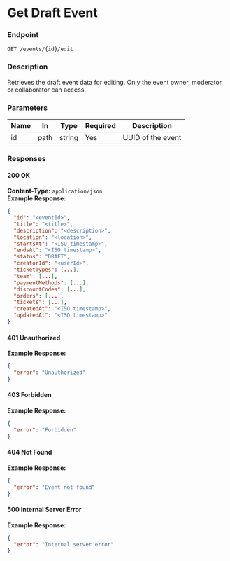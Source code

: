 # Get Draft Event

### Endpoint

`GET /events/{id}/edit`

### Description

Retrieves the draft event data for editing. Only the event owner, moderator, or collaborator can access.

### Parameters

| Name | In   | Type   | Required | Description       |
| ---- | ---- | ------ | -------- | ----------------- |
| id   | path | string | Yes      | UUID of the event |

### Responses

#### 200 OK

**Content-Type:** `application/json`  
**Example Response:**

```json
{
  "id": "<eventId>",
  "title": "<title>",
  "description": "<description>",
  "location": "<location>",
  "startsAt": "<ISO timestamp>",
  "endsAt": "<ISO timestamp>",
  "status": "DRAFT",
  "creatorId": "<userId>",
  "ticketTypes": [...],
  "team": [...],
  "paymentMethods": [...],
  "discountCodes": [...],
  "orders": [...],
  "tickets": [...],
  "createdAt": "<ISO timestamp>",
  "updatedAt": "<ISO timestamp>"
}
```

#### 401 Unauthorized

**Example Response:**

```json
{
  "error": "Unauthorized"
}
```

#### 403 Forbidden

**Example Response:**

```json
{
  "error": "Forbidden"
}
```

#### 404 Not Found

**Example Response:**

```json
{
  "error": "Event not found"
}
```

#### 500 Internal Server Error

**Example Response:**

```json
{
  "error": "Internal server error"
}
```
